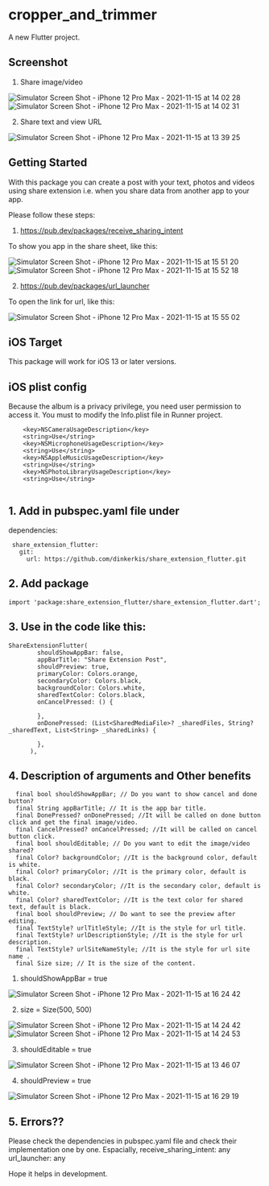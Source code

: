 # cropper_and_trimmer

A new Flutter project.

## Screenshot
1. Share image/video

![Simulator Screen Shot - iPhone 12 Pro Max - 2021-11-15 at 14 02 28](https://user-images.githubusercontent.com/82141553/141768303-daecea11-1ac3-47b6-8043-3b8978d8c7ab.png) ![Simulator Screen Shot - iPhone 12 Pro Max - 2021-11-15 at 14 02 31](https://user-images.githubusercontent.com/82141553/141768371-f9f54a82-215f-41b2-8340-1eaa9283b150.png)

2. Share text and view URL

![Simulator Screen Shot - iPhone 12 Pro Max - 2021-11-15 at 13 39 25](https://user-images.githubusercontent.com/82141553/141768135-226f5c3c-3add-45e7-805e-8cc06a50fa84.png)



## Getting Started

With this package you can create a post with your text, photos and videos using share extension i.e. when you share data from another app to your app.

Please follow these steps:
1. https://pub.dev/packages/receive_sharing_intent 
    
To show you app in the share sheet, like this:

![Simulator Screen Shot - iPhone 12 Pro Max - 2021-11-15 at 15 51 20](https://user-images.githubusercontent.com/82141553/141768753-50b2bb80-f405-40b6-9260-afdefa590fab.png) ![Simulator Screen Shot - iPhone 12 Pro Max - 2021-11-15 at 15 52 18](https://user-images.githubusercontent.com/82141553/141768892-807c2063-ba7e-4877-9820-9c509ecbd4ce.png)

2. https://pub.dev/packages/url_launcher

To open the link for url, like this:

![Simulator Screen Shot - iPhone 12 Pro Max - 2021-11-15 at 15 55 02](https://user-images.githubusercontent.com/82141553/141769176-35e58a1f-f500-41e5-b9b8-f6c0a5ae495b.png)



## iOS Target

This package will work for iOS 13 or later versions.

## iOS plist config

Because the album is a privacy privilege, you need user permission to access it. You must to modify the Info.plist file in Runner project.

``` 
    <key>NSCameraUsageDescription</key>
    <string>Use</string>
    <key>NSMicrophoneUsageDescription</key>
    <string>Use</string>
    <key>NSAppleMusicUsageDescription</key>
    <string>Use</string>
    <key>NSPhotoLibraryUsageDescription</key>
    <string>Use</string>
    
``` 

## 1.  Add in pubspec.yaml file under

dependencies:
``` 
 share_extension_flutter:  
   git:  
     url: https://github.com/dinkerkis/share_extension_flutter.git
``` 

## 2. Add package

``` 
import 'package:share_extension_flutter/share_extension_flutter.dart';

``` 


## 3.  Use in the code like this:

``` 
ShareExtensionFlutter(
        shouldShowAppBar: false,
        appBarTitle: "Share Extension Post",
        shouldPreview: true,
        primaryColor: Colors.orange,
        secondaryColor: Colors.black,
        backgroundColor: Colors.white,
        sharedTextColor: Colors.black,
        onCancelPressed: () {

        },
        onDonePressed: (List<SharedMediaFile>? _sharedFiles, String? _sharedText, List<String> _sharedLinks) {

        },
      ),

``` 

## 4. Description of arguments and Other benefits

``` 
  final bool shouldShowAppBar; // Do you want to show cancel and done button?
  final String appBarTitle; // It is the app bar title.
  final DonePressed? onDonePressed; //It will be called on done button click and get the final image/video.
  final CancelPressed? onCancelPressed; //It will be called on cancel button click.
  final bool shouldEditable; // Do you want to edit the image/video shared?
  final Color? backgroundColor; //It is the background color, default is white.
  final Color? primaryColor; //It is the primary color, default is black.
  final Color? secondaryColor; //It is the secondary color, default is white.
  final Color? sharedTextColor; //It is the text color for shared text, default is black.
  final bool shouldPreview; // Do want to see the preview after editing.
  final TextStyle? urlTitleStyle; //It is the style for url title.
  final TextStyle? urlDescriptionStyle; //It is the style for url description.
  final TextStyle? urlSiteNameStyle; //It is the style for url site name .
  final Size size; // It is the size of the content.
``` 

1. shouldShowAppBar = true

![Simulator Screen Shot - iPhone 12 Pro Max - 2021-11-15 at 16 24 42](https://user-images.githubusercontent.com/82141553/141769912-edb4f800-3561-4422-ba35-f2aa638aaa4d.png)

2. size = Size(500, 500)

![Simulator Screen Shot - iPhone 12 Pro Max - 2021-11-15 at 14 24 42](https://user-images.githubusercontent.com/82141553/141770083-eb4041c2-fc69-481a-8e37-065c21d71408.png) ![Simulator Screen Shot - iPhone 12 Pro Max - 2021-11-15 at 14 24 53](https://user-images.githubusercontent.com/82141553/141770128-115d8ddb-6a35-4438-8acd-9b7319a4f96f.png)

3. shouldEditable = true

![Simulator Screen Shot - iPhone 12 Pro Max - 2021-11-15 at 13 46 07](https://user-images.githubusercontent.com/82141553/141770393-3e069d17-d13d-4f1d-9c39-d0dded942bfd.png)

4. shouldPreview = true

![Simulator Screen Shot - iPhone 12 Pro Max - 2021-11-15 at 16 29 19](https://user-images.githubusercontent.com/82141553/141770550-cd2c3c0c-31de-420c-b9aa-7ac1d1eba674.png)

## 5. Errors??

Please check the dependencies in pubspec.yaml file and check their implementation one by one. Espacially, 
receive_sharing_intent: any
url_launcher: any

Hope it helps in development.



